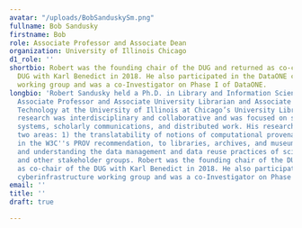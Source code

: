 ```yaml
---
avatar: "/uploads/BobSanduskySm.png"
fullname: Bob Sandusky
firstname: Bob
role: Associate Professor and Associate Dean
organization: University of Illinois Chicago
d1_role: ''
shortbio: Robert was the founding chair of the DUG and returned as co-chair of the
  DUG with Karl Benedict in 2018. He also participated in the DataONE cyberinfrastructure
  working group and was a co-Investigator on Phase I of DataONE.
longbio: 'Robert Sandusky held a Ph.D. in Library and Information Science and was
  Associate Professor and Associate University Librarian and Associate Dean for Information
  Technology at the University of Illinois at Chicago’s University Library. Robert’s
  research was interdisciplinary and collaborative and was focused on sociotechnical
  systems, scholarly communications, and distributed work. His research focused on
  two areas: 1) the translatability of notions of computational provenance, as embodied
  in the W3C''s PROV recommendation, to libraries, archives, and museums and 2) supporting
  and understanding the data management and data reuse practices of scientists, librarians,
  and other stakeholder groups. Robert was the founding chair of the DUG and returned
  as co-chair of the DUG with Karl Benedict in 2018. He also participated in the DataONE
  cyberinfrastructure working group and was a co-Investigator on Phase I of DataONE.'
email: ''
title: ''
draft: true

---
```

